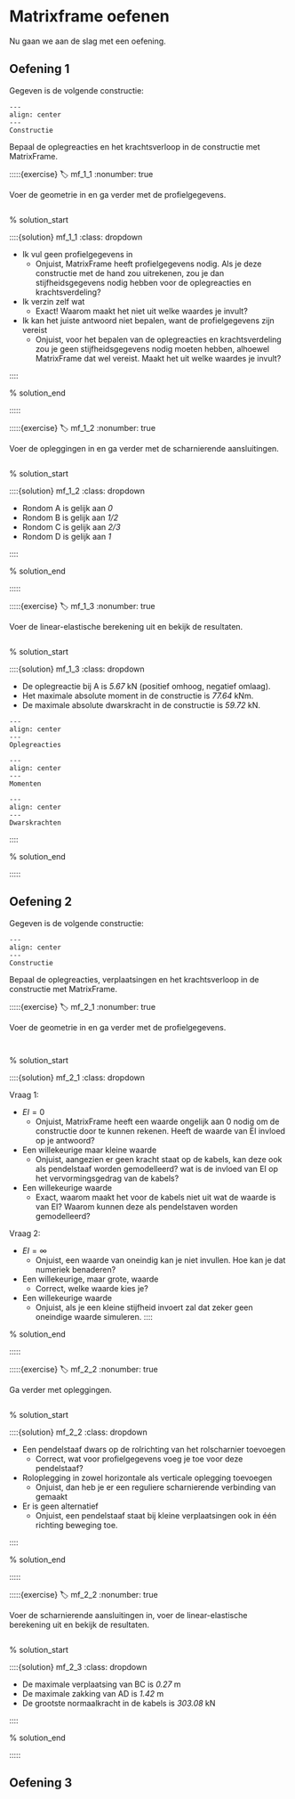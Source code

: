 # Matrixframe oefenen

Nu gaan we aan de slag met een oefening.

## Oefening 1

Gegeven is de volgende constructie:

```{figure} lesoefeningen_data/structure_1.svg
---
align: center
---
Constructie
```

Bepaal de oplegreacties en het krachtsverloop in de constructie met MatrixFrame.

:::::{exercise}
:label: mf_1_1
:nonumber: true

Voer de geometrie in en ga verder met de profielgegevens.

```{h5p} https://tudelft.h5p.com/content/1292628057313860177/embed
```

% solution_start

::::{solution} mf_1_1
:class: dropdown

- Ik vul geen profielgegevens in
  - Onjuist, MatrixFrame heeft profielgegevens nodig. Als je deze constructie met de hand zou uitrekenen, zou je dan stijfheidsgegevens nodig hebben voor de oplegreacties en krachtsverdeling?
- Ik verzin zelf wat
  - Exact! Waarom maakt het niet uit welke waardes je invult?
- Ik kan het juiste antwoord niet bepalen, want de profielgegevens zijn vereist
  - Onjuist, voor het bepalen van de oplegreacties en krachtsverdeling zou je geen stijfheidsgegevens nodig moeten hebben, alhoewel MatrixFrame dat wel vereist. Maakt het uit welke waardes je invult?

::::

% solution_end

:::::

:::::{exercise}
:label: mf_1_2
:nonumber: true

Voer de opleggingen in en ga verder met de scharnierende aansluitingen.

```{h5p} https://tudelft.h5p.com/content/1292628065481210467/embed
```

% solution_start

::::{solution} mf_1_2
:class: dropdown

- Rondom A is gelijk aan *0*
- Rondom B is gelijk aan *1/2*
- Rondom C is gelijk aan *2/3*
- Rondom D is gelijk aan *1*

::::

% solution_end

:::::

:::::{exercise}
:label: mf_1_3
:nonumber: true

Voer de linear-elastische berekening uit en bekijk de resultaten.

```{h5p} https://tudelft.h5p.com/content/1292628082183016877/embed
```

% solution_start

<!---
Heb je de goede resultaten? Rond of op 2 decimalen en gebruik een . als decimaalteken.

-->

::::{solution} mf_1_3
:class: dropdown

- De oplegreactie bij A is *5.67* kN (positief omhoog, negatief omlaag).
- Het maximale absolute moment in de constructie is *77.64* kNm.
- De maximale absolute dwarskracht in de constructie is *59.72* kN.

```{figure} lesoefeningen_data/image.png
---
align: center
---
Oplegreacties
```

```{figure} lesoefeningen_data/image_1.png
---
align: center
---
Momenten
```

```{figure} lesoefeningen_data/image_2.png
---
align: center
---
Dwarskrachten
```

::::

% solution_end

:::::

## Oefening 2

Gegeven is de volgende constructie:

```{figure} lesoefeningen_data/Structure_2.svg
---
align: center
---
Constructie
```

Bepaal de oplegreacties, verplaatsingen en het krachtsverloop in de constructie met MatrixFrame.

<!--

- Wisselende stijfheden, inclusief oneindig stijf, Iets met een pendelstaafconstructie en oneindig stijve balk
- Schuine roloplegging
-->

:::::{exercise}
:label: mf_2_1
:nonumber: true

Voer de geometrie in en ga verder met de profielgegevens.

```{h5p} https://tudelft.h5p.com/content/1292628194575324387/embed
```

```{h5p} https://tudelft.h5p.com/content/1292628196202543167/embed
```

% solution_start

::::{solution} mf_2_1
:class: dropdown

Vraag 1:

- $EI = 0$
  - Onjuist, MatrixFrame heeft een waarde ongelijk aan 0 nodig om de constructie door te kunnen rekenen. Heeft de waarde van EI invloed op je antwoord?
- Een willekeurige maar kleine waarde
  - Onjuist, aangezien er geen kracht staat op de kabels, kan deze ook als pendelstaaf worden gemodelleerd? wat is de invloed van EI op het vervormingsgedrag van de kabels?
- Een willekeurige waarde
  - Exact, waarom maakt het voor de kabels niet uit wat de waarde is van EI? Waarom kunnen deze als pendelstaven worden gemodelleerd?

Vraag 2:

- $EI = \infty$
  - Onjuist, een waarde van oneindig kan je niet invullen. Hoe kan je dat numeriek benaderen?
- Een willekeurige, maar grote, waarde
  - Correct, welke waarde kies je?
- Een willekeurige waarde
  - Onjuist, als je een kleine stijfheid invoert zal dat zeker geen oneindige waarde simuleren.
::::

% solution_end

:::::

:::::{exercise}
:label: mf_2_2
:nonumber: true

Ga verder met opleggingen.

```{h5p} https://tudelft.h5p.com/content/1292628203010084277/embed
```

% solution_start

::::{solution} mf_2_2
:class: dropdown

- Een pendelstaaf dwars op de rolrichting van het rolscharnier toevoegen
  - Correct, wat voor profielgegevens voeg je toe voor deze pendelstaaf?
- Roloplegging in zowel horizontale als verticale oplegging toevoegen
  - Onjuist, dan heb je er een reguliere scharnierende verbinding van gemaakt
- Er is geen alternatief
  - Onjuist, een pendelstaaf staat bij kleine verplaatsingen ook in één richting beweging toe.

::::

% solution_end

:::::



:::::{exercise}
:label: mf_2_2
:nonumber: true

Voer de scharnierende aansluitingen in, voer de linear-elastische berekening uit en bekijk de resultaten.

```{h5p} https://tudelft.h5p.com/content/1292628206080447537/embed
```

% solution_start

::::{solution} mf_2_3
:class: dropdown

- De maximale verplaatsing van BC is *0.27* m
- De maximale zakking van AD is *1.42* m
- De grootste normaalkracht in de kabels is *303.08* kN

::::

% solution_end

:::::


## Oefening 3

<!--
- Discontinue belastingen
- Iets met wisselende eenheden
- Iets met veren
-->